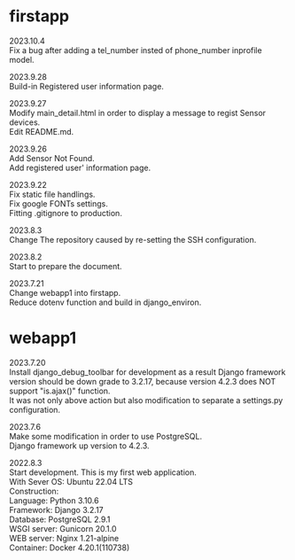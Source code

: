 # firstapp
2023.10.4  
    Fix a bug after adding a tel_number insted of phone_number inprofile model.  

2023.9.28  
    Build-in Registered user information page.  

2023.9.27  
    Modify main_detail.html in order to display a message to regist Sensor devices.   
    Edit README.md.  

2023.9.26  
    Add Sensor Not Found.  
    Add registered user' information page.   

2023.9.22     
    Fix static file handlings.  
    Fix google FONTs settings.  
    Fitting .gitignore to production.  

2023.8.3  
    Change The repository caused by re-setting the SSH configuration.  

2023.8.2   
    Start to prepare the document.  

2023.7.21  
    Change webapp1 into firstapp.   
    Reduce dotenv function and build in django_environ.    

# webapp1
2023.7.20  
    Install django_debug_toolbar for development as a result Django framework version should be down grade to 3.2.17, because version 4.2.3 does NOT support "is.ajax()" function.    
    It was not only above action but also modification to separate a settings.py configuration.     

2023.7.6  
    Make some modification in order to use PostgreSQL.      
    Django framework up version to 4.2.3.    

2022.8.3  
    Start development. This is my first web application.    
    With Sever OS: Ubuntu 22.04 LTS    
    Construction:    
        Language: Python 3.10.6    
        Framework: Django 3.2.17    
        Database: PostgreSQL 2.9.1    
        WSGI server: Gunicorn 20.1.0    
        WEB server: Nginx 1.21-alpine    
        Container: Docker 4.20.1(110738)    
